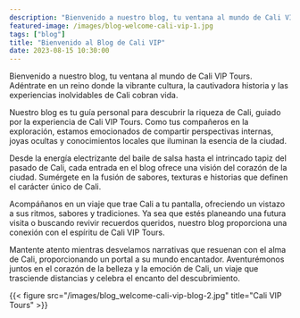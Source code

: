 ```yaml
---
description: "Bienvenido a nuestro blog, tu ventana al mundo de Cali VIP Tours. Adéntrate en un reino donde la vibrante cultura, la cautivadora historia y las experiencias inolvidables de Cali cobran vida."
featured-image: /images/blog-welcome-cali-vip-1.jpg
tags: ["blog"]
title: "Bienvenido al Blog de Cali VIP"
date: 2023-08-15 10:30:00
---
```


Bienvenido a nuestro blog, tu ventana al mundo de Cali VIP Tours. Adéntrate en un reino donde la vibrante cultura, la cautivadora historia y las experiencias inolvidables de Cali cobran vida.

Nuestro blog es tu guía personal para descubrir la riqueza de Cali, guiado por la experiencia de Cali VIP Tours. Como tus compañeros en la exploración, estamos emocionados de compartir perspectivas internas, joyas ocultas y conocimientos locales que iluminan la esencia de la ciudad.

Desde la energía electrizante del baile de salsa hasta el intrincado tapiz del pasado de Cali, cada entrada en el blog ofrece una visión del corazón de la ciudad. Sumérgete en la fusión de sabores, texturas e historias que definen el carácter único de Cali.

Acompáñanos en un viaje que trae Cali a tu pantalla, ofreciendo un vistazo a sus ritmos, sabores y tradiciones. Ya sea que estés planeando una futura visita o buscando revivir recuerdos queridos, nuestro blog proporciona una conexión con el espíritu de Cali VIP Tours.

Mantente atento mientras desvelamos narrativas que resuenan con el alma de Cali, proporcionando un portal a su mundo encantador. Aventurémonos juntos en el corazón de la belleza y la emoción de Cali, un viaje que trasciende distancias y celebra el encanto del descubrimiento.

{{< figure src="/images/blog_welcome-cali-vip-blog-2.jpg" title="Cali VIP Tours" >}}
